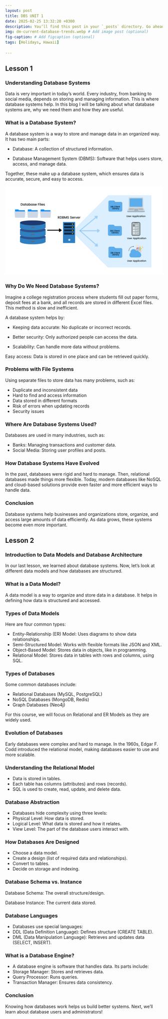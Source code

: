 ```yaml
---
layout: post
title: DBS UNIT 1
date: 2025-02-25 13:32:20 +0300
description: You’ll find this post in your `_posts` directory. Go ahead and edit it and re-build the site to see your changes. # Add post description (optional)
img: dm-current-database-trends.webp # Add image post (optional)
fig-caption: # Add figcaption (optional)
tags: [Holidays, Hawaii]

---
```

## Lesson 1
### Understanding Database Systems

Data is very important in today’s world. Every industry, from banking to social media, depends on storing and managing information. This is where database systems help. In this blog I will be talking about what database systems are, why we need them and how they are useful.

### What is a Database System?

A database system is a way to store and manage data in an organized way. It has two main parts:

- Database: A collection of structured information.

- Database Management System (DBMS): Software that helps users store, access, and manage data.

Together, these make up a database system, which ensures data is accurate, secure, and easy to access.

![alt text](../assets/img/RDBMS.png)
### Why Do We Need Database Systems?

Imagine a college registration process where students fill out paper forms, deposit fees at a bank, and all records are stored in different Excel files. This method is slow and inefficient.

A database system helps by:

- Keeping data accurate: No duplicate or incorrect records.

- Better security: Only authorized people can access the data.

- Scalability: Can handle more data without problems.

Easy access: Data is stored in one place and can be retrieved quickly.

### Problems with File Systems

Using separate files to store data has many problems, such as:

- Duplicate and inconsistent data
- Hard to find and access information
- Data stored in different formats
- Risk of errors when updating records
- Security issues

### Where Are Database Systems Used?

Databases are used in many industries, such as:
- Banks: Managing transactions and customer data.
- Social Media: Storing user profiles and posts.

### How Database Systems Have Evolved

In the past, databases were rigid and hard to manage. Then, relational databases made things more flexible. Today, modern databases like NoSQL and cloud-based solutions provide even faster and more efficient ways to handle data.

### Conclusion

Database systems help businesses and organizations store, organize, and access large amounts of data efficiently. As data grows, these systems become even more important.

## Lesson 2 
### Introduction to Data Models and Database Architecture

In our last lesson, we learned about database systems. Now, let’s look at different data models and how databases are structured.

### What is a Data Model?

A data model is a way to organize and store data in a database. It helps in defining how data is structured and accessed.

### Types of Data Models

Here are four common types:

- Entity-Relationship (ER) Model: Uses diagrams to show data relationships.
- Semi-Structured Model: Works with flexible formats like JSON and XML.
- Object-Based Model: Stores data in objects, like in programming.
- Relational Model: Stores data in tables with rows and columns, using SQL.

### Types of Databases

Some common databases include:
- Relational Databases (MySQL, PostgreSQL)
- NoSQL Databases (MongoDB, Redis)
- Graph Databases (Neo4j)

For this course, we will focus on Relational and ER Models as they are widely used.

### Evolution of Databases

Early databases were complex and hard to manage. In the 1960s, Edgar F. Codd introduced the relational model, making databases easier to use and more scalable.

### Understanding the Relational Model

- Data is stored in tables.
- Each table has columns (attributes) and rows (records).
- SQL is used to create, read, update, and delete data.

### Database Abstraction

- Databases hide complexity using three levels:
- Physical Level: How data is stored.
- Logical Level: What data is stored and how it relates.
- View Level: The part of the database users interact with.

### How Databases Are Designed

- Choose a data model.
- Create a design (list of required data and relationships).
- Convert to tables.
- Decide on storage and indexing.

### Database Schema vs. Instance

Database Schema: The overall structure/design.

Database Instance: The current data stored.

### Database Languages

- Databases use special languages:
- DDL (Data Definition Language): Defines structure (CREATE TABLE).
- DML (Data Manipulation Language): Retrieves and updates data (SELECT, INSERT).

### What is a Database Engine?

- A database engine is software that handles data. Its parts include:
- Storage Manager: Stores and retrieves data.
- Query Processor: Runs queries.
- Transaction Manager: Ensures data consistency.

### Conclusion

Knowing how databases work helps us build better systems. Next, we’ll learn about database users and administrators!

